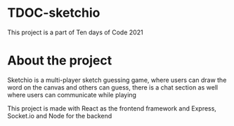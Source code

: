 # TDOC-sketchio
This project is a part of Ten days of Code 2021


# About the project
Sketchio is a multi-player sketch guessing game, where users can draw the word on the canvas and others can guess, there is a chat section as well where users can communicate while playing

This project is made with React as the frontend framework and Express, Socket.io and Node for the backend


